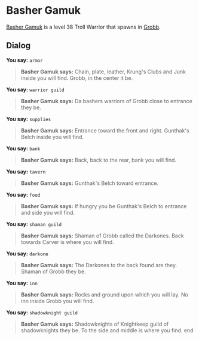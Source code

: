# Basher Gamuk



[Basher Gamuk](/npc/52006) is a level 38 Troll Warrior that spawns in [Grobb](/zone/52).



## Dialog

**You say:** `armor`



>**Basher Gamuk says:** Chain, plate, leather, Krung's Clubs and Junk inside you will find.  Grobb, in the center it be.

**You say:** `warrior guild`



>**Basher Gamuk says:** Da bashers warriors of Grobb close to entrance they be.

**You say:** `supplies`



>**Basher Gamuk says:** Entrance toward the front and right.  Gunthak's Belch inside you will find.

**You say:** `bank`



>**Basher Gamuk says:** Back, back to the rear, bank you will find.

**You say:** `tavern`



>**Basher Gamuk says:** Gunthak's Belch toward entrance.

**You say:** `food`



>**Basher Gamuk says:** If hungry you be Gunthak's Belch to entrance and side you will find.

**You say:** `shaman guild`



>**Basher Gamuk says:** Shaman of Grobb called the Darkones.  Back towards Carver is where you will find.

**You say:** `darkone`



>**Basher Gamuk says:** The Darkones to the back found are they.  Shaman of Grobb they be.

**You say:** `inn`



>**Basher Gamuk says:** Rocks and ground upon which you will lay.  No inn inside Grobb you will find.

**You say:** `shadowknight guild`



>**Basher Gamuk says:** Shadowknights of Knightkeep guild of shadowknights they be.  To the side and middle is where you find.
end